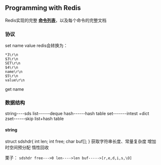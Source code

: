## Programming with Redis
Redis实现的完整 **[命令列表](https://redis.io/commands)**，以及每个命令的完整文档

### 协议

set name value
redis会转换为：
```
*3\r\n
$3\r\n
SET\r\n
$4\r\n
name\r\n
$5\r\n
value\r\n
```

get name

### 数据结构
string----sds
list------deque
hash------hash table
set-------intest +dict
zset------skip list+hash table

#### string

struct sdshdr{
    int len;
    int free;
    char buf[];
}
获取字符串长度、常量复杂度
增加时空间预分配
惰性回收

栗子：
    ```
    sdshdr
        free--->0
        len---->len
        buf----->[r,e,d,i,s,\O]
    ```

